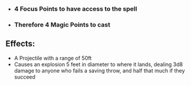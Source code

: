 - ### 4 Focus Points to have access to the spell
- ### Therefore 4 Magic Points to cast

## Effects:
- A Projectile with a range of 50ft
- Causes an explosion 5 feet in diameter to where it lands, dealing 3d8 damage to anyone who fails a saving throw, and half that much if they succeed